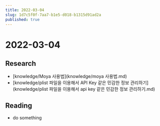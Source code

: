 ```yaml
---
title: 2022-03-04
slug: 1d7c5f0f-7aa7-b1e5-d018-b1315d91ad2a
published: true
---
```


# 2022-03-04

## Research

* \[knowledge/Moya 사용법\](knowledge/moya 사용법.md)
* \[knowledge/plist 파일을 이용해서 API Key 같은 민감한 정보 관리하기\](knowledge/plist 파일을 이용해서 api key 같은 민감한 정보 관리하기.md)

## Reading

* do something
